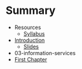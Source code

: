 # Summary

* Resources
  * [Syllabus](syllabus.md)
* [Introduction](README.md)
  * [Slides](slides.md)
* 03-information-services
* [First Chapter](chapter1.md)
